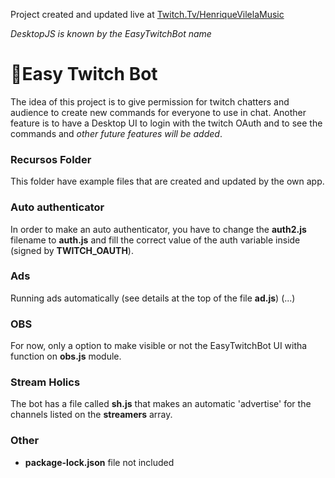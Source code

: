 Project created and updated live at  [Twitch.Tv/HenriqueVilelaMusic](https://twitch.tv/henriquevilelamusic)


*DesktopJS is known by the EasyTwitchBot name*

# 🤖Easy Twitch Bot

The idea of this project is to give permission for twitch chatters and audience to create new commands for everyone to use in chat.
Another feature is to have a Desktop UI to login with the twitch OAuth and to see the commands and _other future features will be added_.

### Recursos Folder
This folder have example files that are created and updated by the own app.

### Auto authenticator
In order to make an auto authenticator, you have to change the **auth2.js** filename to **auth.js** and fill the correct value of the auth variable inside (signed by **TWITCH_OAUTH**).

### Ads
Running ads automatically (see details at the top of the file **ad.js**)
(...)

### OBS
For now, only a option to make visible or not the EasyTwitchBot UI witha function on **obs.js** module.

### Stream Holics
The bot has a file called **sh.js** that makes an automatic 'advertise' for the channels listed on the **streamers** array.

### Other
- **package-lock.json** file not included
